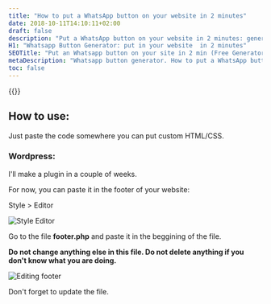 ```yaml
---
title: "How to put a WhatsApp button on your website in 2 minutes"
date: 2018-10-11T14:10:11+02:00
draft: false
description: "Put a WhatsApp button on your website in 2 minutes: generate the button and paste the code"
H1: "Whatsapp Button Generator: put in your website  in 2 minutes"
SEOTitle: "Put an Whatsapp button on your site in 2 min (Free Generator!)"
metaDescription: "Whatsapp button generator. How to put a WhatsApp button on your website in 2 minutes. Just copy and paste. (Works with wordpress, plugin soon)."
toc: false
---
```


{{<whatsapp-button-generator>}}

## How to use:

Just paste the code somewhere you can put custom HTML/CSS.

### Wordpress:

I'll make a plugin in a couple of weeks.

For now, you can paste it in the footer of your website:

Style > Editor 

![Style Editor](/../img/aparencia-editor.png) 

Go to the file **footer.php** and paste it in the beggining of the file.

**Do not change anything else in this file. Do not delete anything if you don't know what you are doing.**

![Editing footer](/../img/editando-footer.png) 

Don't forget to update the file.
